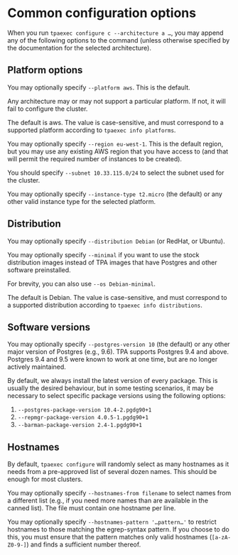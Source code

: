 Common configuration options
============================

When you run ``tpaexec configure c --architecture a …``, you may append
any of the following options to the command (unless otherwise specified
by the documentation for the selected architecture).

Platform options
----------------

You may optionally specify ``--platform aws``. This is the default.

Any architecture may or may not support a particular platform. If not,
it will fail to configure the cluster.

The default is aws. The value is case-sensitive, and must correspond to
a supported platform according to ``tpaexec info platforms``.

You may optionally specify ``--region eu-west-1``. This is the default
region, but you may use any existing AWS region that you have access to
(and that will permit the required number of instances to be created).

You should specify ``--subnet 10.33.115.0/24`` to select the subnet used
for the cluster.

You may optionally specify ``--instance-type t2.micro`` (the default) or
any other valid instance type for the selected platform.

Distribution
------------

You may optionally specify ``--distribution Debian`` (or RedHat, or
Ubuntu).

You may optionally specify ``--minimal`` if you want to use the stock
distribution images instead of TPA images that have Postgres and other
software preinstalled.

For brevity, you can also use ``--os Debian-minimal``.

The default is Debian. The value is case-sensitive, and must correspond
to a supported distribution according to ``tpaexec info distributions``.

Software versions
-----------------

You may optionally specify ``--postgres-version 10`` (the default) or
any other major version of Postgres (e.g., 9.6). TPA supports Postgres
9.4 and above. Postgres 9.4 and 9.5 were known to work at one time, but
are no longer actively maintained.

By default, we always install the latest version of every package. This
is usually the desired behaviour, but in some testing scenarios, it may
be necessary to select specific package versions using the following
options:

1. ``--postgres-package-version 10.4-2.pgdg90+1``
2. ``--repmgr-package-version 4.0.5-1.pgdg90+1``
3. ``--barman-package-version 2.4-1.pgdg90+1``

Hostnames
---------

By default, ``tpaexec configure`` will randomly select as many hostnames
as it needs from a pre-approved list of several dozen names. This should
be enough for most clusters.

You may optionally specify ``--hostnames-from filename`` to select names
from a different list (e.g., if you need more names than are available
in the canned list). The file must contain one hostname per line.

You may optionally specify ``--hostnames-pattern '…pattern…'`` to
restrict hostnames to those matching the egrep-syntax pattern. If you
choose to do this, you must ensure that the pattern matches only valid
hostnames (``[a-zA-Z0-9-]``) and finds a sufficient number thereof.
